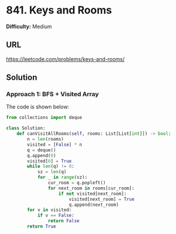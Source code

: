 # 841. Keys and Rooms

**Difficulty:** Medium

## URL

https://leetcode.com/problems/keys-and-rooms/

## Solution

### Approach 1: BFS + Visited Array

The code is shown below:

```python
from collections import deque

class Solution:
    def canVisitAllRooms(self, rooms: List[List[int]]) -> bool:
        n = len(rooms)
        visited = [False] * n
        q = deque()
        q.append(0)
        visited[0] = True
        while len(q) != 0:
            sz = len(q)
            for _ in range(sz):
                cur_room = q.popleft()
                for next_room in rooms[cur_room]:
                    if not visited[next_room]:
                        visited[next_room] = True
                        q.append(next_room)
        for v in visited:
            if v == False:
                return False
        return True
```
